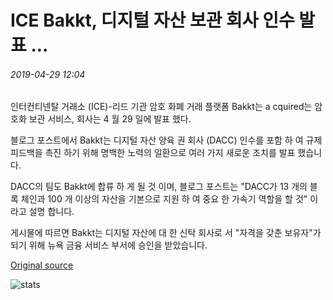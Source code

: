 # ICE Bakkt, 디지털 자산 보관 회사 인수 발표 ...

###### 2019-04-29 12:04

인터컨티넨탈 거래소 (ICE)-리드 기관 암호 화폐 거래 플랫폼 Bakkt는 а cquired는 암호화 보관 서비스, 회사는 4 월 29 일에 발표 했다.

블로그 포스트에서 Bakkt는 디지털 자산 양육 권 회사 (DACC) 인수를 포함 하 여 규제 피드백을 촉진 하기 위해 명백한 노력의 일환으로 여러 가지 새로운 조치를 발표 했습니다.

DACC의 팀도 Bakkt에 합류 하 게 될 것 이며, 블로그 포스트는 "DACC가 13 개의 블록 체인과 100 개 이상의 자산을 기본으로 지원 하 여 중요 한 가속기 역할을 할 것" 이라고 설명 합니다.

게시물에 따르면 Bakkt는 디지털 자산에 대 한 신탁 회사로 서 "자격을 갖춘 보유자"가 되기 위해 뉴욕 금융 서비스 부서에 승인을 받았습니다.

[Original source](https://cointelegraph.com/news/ices-bakkt-announces-acquisition-of-digital-asset-custody-company)

![stats](https://c.statcounter.com/11760860/0/a89fa40b/1/ "stats")